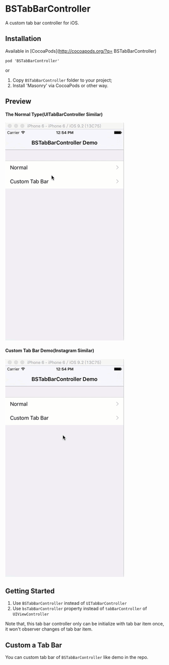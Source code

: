 # BSTabBarController

A custom tab bar controller for iOS.

## Installation

Available in [CocoaPods](http://cocoapods.org/?q= BSTabBarController)

```
pod 'BSTabBarController'
```

or

1. Copy `BSTabBarController` folder to your project;
2. Install 'Masonry' via CocoaPods or other way.

## Preview

#### The Normal Type(UITabBarController Similar)

![Demo Gif](Preview/normal_type.gif)

#### Custom Tab Bar Demo(Instagram Similar)

![Demo Gif](Preview/custom_tab_bar_preview.gif)

## Getting Started

1. Use `BSTabBarController` instead of `UITabBarController`
2. Use `bsTabBarController` property instead of `tabBarController` of `UIViewController`

Note that, this tab bar controller only can be initialize with tab bar item once, it won't observer changes of tab bar item.

## Custom a Tab Bar

You can custom tab bar of `BSTabBarController` like demo in the repo.

